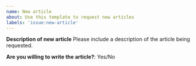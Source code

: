```yaml
---
name: New article
about: Use this template to request new articles
labels: 'issue:new-article'
---
```


**Description of new article**
Please include a description of the article being requested.

**Are you willing to write the article?**: Yes/No
